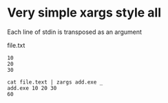 # Very simple xargs style all

Each line of stdin is transposed as an argument

file.txt
```
10
20
30
```

```
cat file.text | zargs add.exe _
add.exe 10 20 30
60
```
